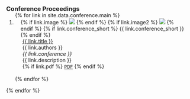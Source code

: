 <h3 id="publications" style="margin: 2px 0px -15px;">Conference Proceedings</h3>

<div class="publications">
  <ol class="bibliography">
    {% for link in site.data.conference.main %}
      <li>
        <div class="pub-row">
          <div class="col-sm-3 abbr" style="position: relative; padding-right: 15px; padding-left: 15px;">
            {% if link.image %} 
              <img src="{{ link.image }}" class="teaser img-fluid z-depth-1" style="width=100;height=40%">
            {% endif %}
            {% if link.image2 %} <!-- Add this block for the second image -->
              <img src="{{ link.image2 }}" class="teaser img-fluid z-depth-1" style="width=100;height=40%">
            {% endif %}
            {% if link.conference_short %} 
              <abbr class="badge">{{ link.conference_short }}</abbr>
            {% endif %}
          </div>
          <div class="col-sm-9" style="position: relative; padding-right: 15px; padding-left: 20px;">
            <div class="title"><a href="{{ link.site }}">{{ link.title }}</a></div>
            <div class="author">{{ link.authors }}</div>
            <div class="periodical"><em>{{ link.conference }}</em></div>
            <div class="description">{{ link.description }}</div> <!-- Add this line for the description -->
            <div class="links">
              {% if link.pdf %} 
                <a href="{{ link.pdf }}" class="btn btn-sm z-depth-0" role="button" target="_blank" style="font-size:12px;">PDF</a>
              {% endif %}
              <!-- ... (Other links) ... -->
            </div>
          </div>
        </div>
      </li>
<br>
{% endfor %}
</ol>
</div>
{% endfor %}
</ol>
</div>

